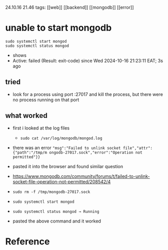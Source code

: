 24.10.16  21.46
tags: [[web]] [[backend]] [[mongodb]] [[error]]

# unable to start mongodb

`sudo systemctl start mongod`  
`sudo systemctl status mongod  `
- shows 
- Active: failed (Result: exit-code) since Wed 2024-10-16 21:23:11 EAT; 3s ago

## tried
- look for a process using port :27017 and kill the process, but there were no process running on that port

## what worked
- first i looked at the log files
	- `sudo cat /var/log/mongodb/mongod.log` 
- there was an error
`"msg":"Failed to unlink socket file","attr":{"path":"/tmp/m ongodb-27017.sock","error":"Operation not permitted"}}`

- pasted it into the browser and found similar question
- https://www.mongodb.com/community/forums/t/failed-to-unlink-socket-file-operation-not-permitted/208542/4

- `sudo rm -f /tmp/mongodb-27017.sock  `
- `sudo systemctl start mongod`  
- `sudo systemctl status mongod → Running`
- pasted the above command and it worked


# Reference

